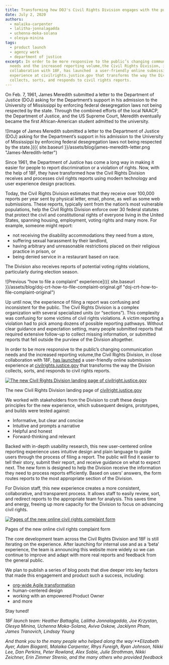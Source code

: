 ```yaml
---
title: Transforming how DOJ's Civil Rights Division engages with the public
date: July 2, 2020
authors:
  - malaika-carpenter
  - lalitha-jonnalagadda
  - uchenna-moka-solana
  - olesya-minina
tags:
  - product launch
  - agency work
  - department of justice
excerpt: In order to be more responsive to the public’s changing communication
  needs and the increased reporting volume,the Civil Rights Division, in close
  collaboration with 18F, has launched  a user-friendly online submission
  experience at civilrights.justice.gov that transforms the way the Division
  collects, sorts, and responds to civil rights reports.
---
```

On Feb. 7, 1961, James Meredith submitted a letter to the Department of Justice (DOJ) asking for the Department’s support in his admission to the University of Mississippi by enforcing federal desegregation laws not being respected by the state. Through the combined efforts of the local NAACP, the Department of Justice, and the US Supreme Court, Meredith eventually became the first African-American student admitted to the university.

![Image of James Meredith submitted a letter to the Department of Justice (DOJ) asking for the Department’s support in his admission to the University of Mississippi by enforcing federal desegregation laws not being respected by the state.]({{ site.baseurl }}/assets/blog/james-meredith-letter.png "James-Meredith-letter")

Since 1961, the Department of Justice has come a long way in making it easier for people to report discrimination or a violation of rights. Now, with the help of 18F, they have transformed how the Civil Rights Division receives and processes civil rights reports using modern technology and user experience design practices.

Today, the Civil Rights Division estimates that they receive over 100,000 reports per year sent by physical letter, email, phone, as well as some web submissions. These reports, typically sent from the nation’s most vulnerable populations, help the Civil Rights Division enforce over 30 federal statutes that protect the civil and constitutional rights of everyone living in the United States, spanning housing, employment, voting rights and many more. For example, someone might report:

* not receiving the disability accommodations they need from a store,
* suffering sexual harassment by their landlord,
* having arbitrary and unreasonable restrictions placed on their religious practice in prison, or
* being denied service in a restaurant based on race.

The Division also receives reports of potential voting rights violations, particularly during election season.

![Previous “how to file a complaint” experience]({{ site.baseurl }}/assets/blog/doj-crt-how-to-file-complaint-original.gif "doj-crt-how-to-file-complaint-original")

Up until now, the experience of filing a report was confusing and inconsistent for the public. The Civil Rights Division is a complex organization with several specialized units (or “sections”). This complexity was confusing for some victims of civil rights violations. A victim reporting a violation had to pick among dozens of possible reporting pathways. Without clear guidance and expectation setting, many people submitted reports that required extensive follow-up to collect missing information, or submitted reports that fell outside the purview of the Division altogether.

In order to be more responsive to the public’s changing communication needs and the increased reporting volume,the Civil Rights Division, in close collaboration with 18F, [has launched](https://www.justice.gov/opa/pr/department-justice-announces-launch-civil-rights-reporting-portal) a user-friendly online submission experience at [civilrights.justice.gov](https://civilrights.justice.gov/) that transforms the way the Division collects, sorts, and responds to civil rights reports.

[![The new Civil Rights Division landing page of civilright.justice.gov
](https://lh3.googleusercontent.com/POeAJeyhfpaoFg0ob6biEgh5ZG9w4SveL43xQUQxAHy2R7HFuCqTt6Scd0wIfWEK7CSqdOYnpmnFa6OXwq75lvdfjn2JonUC0gOwfQuEfM4R6h6RUdCz01yObLd3YCV3BvAbMZnO "doj-crt-landing-page")](https://civilrights.justice.gov/)

The new Civil Rights Division landing page of [civilright.justice.gov](https://civilrights.justice.gov/)

We worked with stakeholders from the Division to craft these design principles for the new experience, which subsequent designs, prototypes, and builds were tested against:

* Informative, but clear and concise
* Intuitive and prompts a narrative
* Helpful and honest
* Forward-thinking and relevant

Backed with in-depth usability research, this new user-centered online reporting experience uses intuitive design and plain language to guide users through the process of filing a report. The public will find it easier to tell their story, submit their report, and receive guidance on what to expect next. The new form is designed to help the Division receive the information they need to process reports efficiently. Based on users’ answers, the form routes reports to the most appropriate section of the Division.

For Division staff, this new experience creates a more consistent, collaborative, and transparent process. It allows staff to easily review, sort, and redirect reports to the appropriate team for analysis. This saves time and energy, freeing up more capacity for the Division to focus on advancing civil rights.

[![Pages of the new online civil rights complaint form](https://lh5.googleusercontent.com/h8Tt07ApaAYdREq8hSGihPtibeWIck0_79zouu_nMeQ6m4R4jzNxdwq1irRKikKOdFsGRZuF73qpjP7o35AlszXn5O16A0rbguFfG83KhWnMru1gL--LoKZAUMP_gBtX-Wbg1L1s "doj-crt-complaint-form")](https://civilrights.justice.gov/report/)

Pages of the new online civil rights complaint form

The core development team across the Civil Rights Division and 18F is still iterating on the experience. After launching for internal use and as a ‘beta’ experience, the team is announcing this website more widely so we can continue to improve and adapt with more real reports and feedback from the general public.

We plan to publish a series of blog posts that dive deeper into key factors that made this engagement and product such a success, including:

* [org-wide Agile transformation](https://docs.google.com/document/d/1WJcyWU9kuffWkRAwLjkQAZjnHc-pUs0V9vjk5jr5k0k/edit#heading=h.uz22mu3e74ez)
* human-centered design
* working with an empowered Product Owner
* and more

Stay tuned!

*18F launch team: Heather Battaglia, Lalitha Jonnalagadda, Joe Krzystan, Olesya Minina, Uchenna Moka-Solana, Aviva Oskow, Jacklynn Pham, James Tranovich, Lindsay Young*

*And thank you to the many people who helped along the way:\*\*Elizabeth Ayer, Adam Biaganti, Malaika Carpenter, Rhys Fureigh, Ryan Johnson, Nikki Lee, Dan Perkins, Peter Rowland, Alex Soble, Julie Strothman, Nikki Zeichner, Erin Zimmer Strenio, and the many others who provided feedback*
